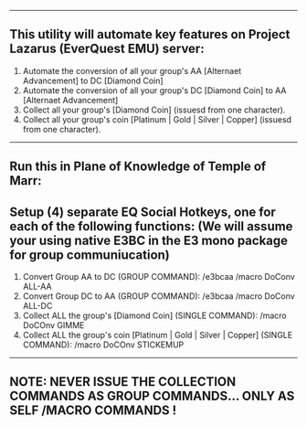 -------------------------------------------------------------------
This utility will automate key features on Project Lazarus (EverQuest EMU) server:
-------------------------------------------------------------------
1) Automate the conversion of all your group's AA [Alternaet Advancement] to DC [Diamond Coin]
2) Automate the conversion of all your group's DC [Diamond Coin] to AA [Alternaet Advancement]
3) Collect all your group's [Diamond Coin] (issuesd from one character).
4) Collect all your group's coin [Platinum | Gold | Silver | Copper] (issuesd from one character).
-------------------------------------------------------------------
Run this in Plane of Knowledge of Temple of Marr:
-------------------------------------------------------------------
Setup (4) separate EQ Social Hotkeys, one for each of the following functions:
(We will assume your using native E3BC in the E3 mono package for group communiucation)
-------------------------------------------------------------------
1) Convert Group AA to DC (GROUP COMMAND): 
      /e3bcaa /macro DoConv ALL-AA
2) Convert Group DC to AA (GROUP COMMAND): 
      /e3bcaa /macro DoConv ALL-DC
3) Collect ALL the group's [Diamond Coin] (SINGLE COMMAND): 
      /macro DoCOnv GIMME
4) Collect ALL the group's coin [Platinum | Gold | Silver | Copper] (SINGLE COMMAND): 
      /macro DoCOnv STICKEMUP
-------------------------------------------------------------------

NOTE: NEVER ISSUE THE COLLECTION COMMANDS AS GROUP COMMANDS... 
ONLY AS SELF /MACRO COMMANDS !
-------------------------------------------------------------------
